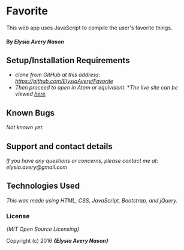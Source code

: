 # Favorite
This web app uses JavaScript to compile the user's favorite things.

#### By _Elysia Avery Nason_
## Setup/Installation Requirements

* _clone from GitHub at this address: https://github.com/ElysiaAvery/Favorite_
* _Then proceed to open in Atom or equivalent._
*_The live site can be viewed [here](https://elysiaavery.github.io/Favorite/)._

## Known Bugs

_Not known yet._

## Support and contact details

_If you have any questions or concerns, please contact me at: elysia.avery@gmail.com_

## Technologies Used

_This was made using HTML, CSS, JavaScript, Bootstrap, and jQuery._

### License

*{MIT Open Source Licensing}*

Copyright (c) 2016 **_{Elysia Avery Nason}_**
